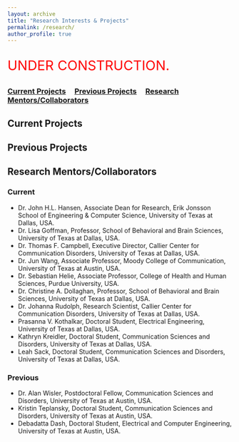 ```yaml
---
layout: archive
title: "Research Interests & Projects"
permalink: /research/
author_profile: true
---
```


<p style="color:red;font-size:30px">UNDER CONSTRUCTION.</p>

### [Current Projects](#current-projects) &nbsp;&nbsp;&nbsp; [Previous Projects](#previous-projects)  &nbsp;&nbsp;&nbsp; [Research Mentors/Collaborators](#collaborators) 

Current Projects
------




Previous Projects
------




Research Mentors/Collaborators
------

### Current 

* Dr. John H.L. Hansen, Associate Dean for Research, Erik Jonsson School of Engineering & Computer Science,  University of Texas at Dallas, USA.
* Dr. Lisa Goffman, Professor, School of Behavioral and Brain Sciences,  University of Texas at Dallas, USA.
* Dr. Thomas F. Campbell, Executive Director, Callier Center for Communication Disorders,  University of Texas at Dallas, USA.
* Dr. Jun Wang, Associate Professor, Moody College of Communication, University of Texas at Austin, USA.
* Dr. Sebastian Helie, Associate Professor, College of Health and Human Sciences, Purdue University, USA. 
* Dr. Christine A. Dollaghan, Professor, School of Behavioral and Brain Sciences,  University of Texas at Dallas, USA. 
* Dr. Johanna Rudolph, Research Scientist, Callier Center for Communication Disorders, University of Texas at Dallas, USA. 
* Prasanna V. Kothalkar, Doctoral Student, Electrical Engineering, University of Texas at Dallas, USA.
* Kathryn Kreidler, Doctoral Student, Communication Sciences and Disorders, University of Texas at Dallas, USA.
* Leah Sack, Doctoral Student, Communication Sciences and Disorders, University of Texas at Dallas, USA.

### Previous 
* Dr. Alan Wisler, Postdoctoral Fellow, Communication Sciences and Disorders, University of Texas at Austin, USA.
* Kristin Teplansky, Doctoral Student, Communication Sciences and Disorders, University of Texas at Austin, USA.
* Debadatta Dash, Doctoral Student, Electrical and Computer Engineering, University of Texas at Austin, USA.
